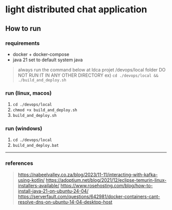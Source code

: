 
# light distributed chat application

## How to run

### requirements
- docker + docker-compose
- java 21 set to default system java

> always run the command below at ldca projet /devops/local folder DO NOT RUN IT IN ANY OTHER DIRECTORY 
> ex) `cd ./devops/local && ./build_and_deploy.sh`

### run (linux, macos)
1. `cd ./devops/local`
2. `chmod +x build_and_deploy.sh`
3. `build_and_deploy.sh`

### run (windows)
1. `cd ./devops/local`
2. `build_and_deploy.bat`



---


### references
> https://nabeelvalley.co.za/blog/2023/11-11/interacting-with-kafka-using-kotlin/
> https://adoptium.net/blog/2021/12/eclipse-temurin-linux-installers-available/
> https://www.rosehosting.com/blog/how-to-install-java-21-on-ubuntu-24-04/
> https://serverfault.com/questions/642981/docker-containers-cant-resolve-dns-on-ubuntu-14-04-desktop-host